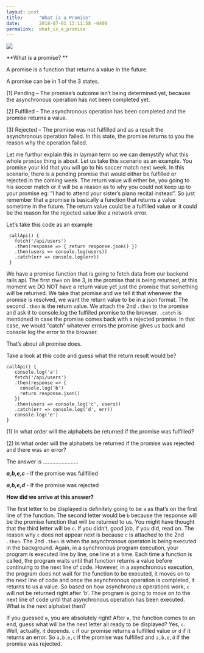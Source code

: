 ```yaml
---
layout: post
title:      "What is a Promise"
date:       2018-07-01 13:11:58 -0400
permalink:  what_is_a_promise
---
```



![](https://i.imgur.com/h8jChENl.jpg)



**What is a promise? **

A promise is a function that returns a value in the future.

A promise can be in 1 of the 3 states.

(1)	Pending – The promise’s outcome isn’t being determined yet, because the asynchronous operation has not been
                           completed yet.
													 
(2)	Fulfilled – The asynchronous operation has been completed and the promise returns a value.

(3)	Rejected – The promise was not fulfilled and as a result the asynchronous operation failed. In this state, the promise 
                             returns to you the reason why the operation failed.
														 
Let me furthur explain this in layman term so we can demystify what this whole `promise` thing is about. Let us take this scenario as an example. You promise your kid that you will go to his soccer match next week. In this scenario, there is a pending promise that would either be fulfilled or rejected in the coming week. The return value will either be, you going to his soccer match or it will be a reason as to why you could not keep up to your promise eg: “I had to attend your sister’s piano recital instead”. So just remember that a promise is basically a function that returns a value sometime in the future. The return value could be a fulfilled value or it could be the reason for the rejected value like a network error. 


Let’s take this code as an example 

```
 callApi() {
   fetch('/api/users')
   .then(response => { return response.json() })
   .then(users => console.log(users))
   .catch(err => console.log(err))
 }
```

We have a promise function that is going to fetch data from our backend rails api. The first `then` on line 3, is the promise that is being returned, at this moment we DO NOT have a return value yet just the promise that something will be returned. We take that promise and we tell it that whenever the promise is resolved, we want the return value to be in a json format. The second `.then` is the return value. We attach the 2nd `.then` to the promise and ask it to console.log the fulfilled promise to the browser. `.catch` is mentioned in case the promise comes back with a rejected promise. In that case, we would “catch” whatever errors the promise gives us back and console log the error to the browser.

That’s about all promise does. 

Take a look at this code and guess what the return result would be?
 

 ```
 callApi() {
    console.log('a')
    fetch('/api/users')
    .then(response => { 
      console.log('b') 
      return response.json() 
    })
    .then(users => console.log('c', users))
    .catch(err => console.log('d', err))
    console.log('e')
 }
```

(1) In what order will the alphabets be returned if the promise was fulfilled?

(2) In what order will the alphabets be returned if the promise was rejected and there was an error?



The answer is  …………...........









***a,b,e,c*** -  If the promise was fullfilled

***a,b,e,d*** -  If the promise was rejected



**How did we arrive at this answer?**

The first letter to be displayed is definitely going to be `a` as that’s on the first line of the function. The second letter would be `b` because the response will be the promise function that will be returned to us. You might have thought that the third letter will be `c`. If you didn’t, good job, if you did, read on. The reason why `c` does not appear next is because `c` is attached to the 2nd `.then`. The 2nd `.then` is when the asynchronous operaton is being executed in the background. Again, in a synchronous program execution, your program is executed line by line, one line at a time. Each time a function is called, the program waits until that function returns a value before continuing to the next line of code. However, in a asynchronous execution, the program does not wait for the function to be executed, it moves on to the next line of code and once the asynchronous operation is completed, it returns to us a value. So based on how asynchronous operations work, `c` will not be returned right after ‘b’. The program is going to move on to the next line of code until that asynchronous operation has been executed. What is the next alphabet then? 

If you guessed `e`, you are absolutely right! After `e`, the function comes to an end, guess what will be the next letter all ready to be displayed? Yes, `c`. Well, actually, it depends. `c` if our promise returns a fulfilled value or `d` if it returns an error. So `a,b,e,c` if the promise was fulfilled and `a,b,e,d` if the promise was rejected.

